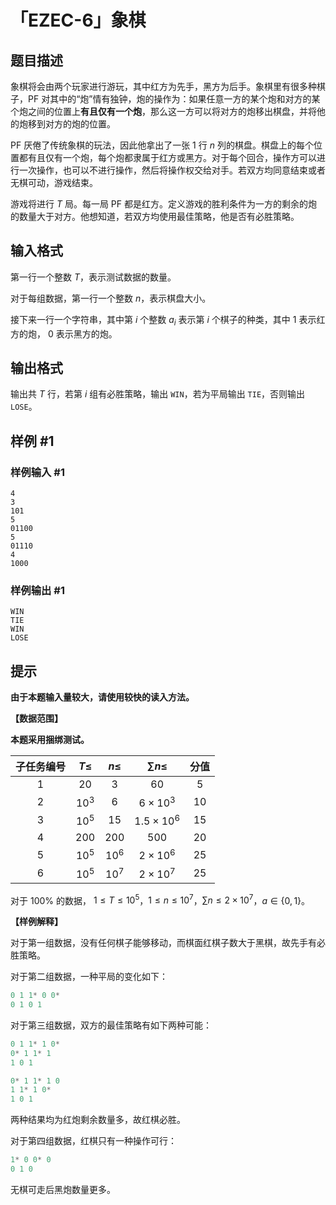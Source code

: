 # 「EZEC-6」象棋

## 题目描述

象棋将会由两个玩家进行游玩，其中红方为先手，黑方为后手。象棋里有很多种棋子，PF 对其中的“炮”情有独钟，炮的操作为：如果任意一方的某个炮和对方的某个炮之间的位置上**有且仅有一个炮**，那么这一方可以将对方的炮移出棋盘，并将他的炮移到对方的炮的位置。

PF 厌倦了传统象棋的玩法，因此他拿出了一张 $1$ 行 $n$ 列的棋盘。棋盘上的每个位置都有且仅有一个炮，每个炮都隶属于红方或黑方。对于每个回合，操作方可以进行一次操作，也可以不进行操作，然后将操作权交给对手。若双方均同意结束或者无棋可动，游戏结束。


游戏将进行 $T$ 局。每一局 PF 都是红方。定义游戏的胜利条件为一方的剩余的炮的数量大于对方。他想知道，若双方均使用最佳策略，他是否有必胜策略。

## 输入格式

第一行一个整数 $T$，表示测试数据的数量。

对于每组数据，第一行一个整数 $n$，表示棋盘大小。

接下来一行一个字符串，其中第 $i$ 个整数 $a_i$ 表示第 $i$ 个棋子的种类，其中 $1$ 表示红方的炮， $0$ 表示黑方的炮。

## 输出格式

输出共 $T$ 行，若第 $i$ 组有必胜策略，输出 `WIN`，若为平局输出 `TIE`，否则输出 `LOSE`。

## 样例 #1

### 样例输入 #1
```
4
3
101
5
01100
5
01110
4
1000
```

### 样例输出 #1

```
WIN
TIE
WIN
LOSE
```

## 提示

**由于本题输入量较大，请使用较快的读入方法。**

**【数据范围】**

**本题采用捆绑测试。**

|子任务编号|$T\le$|$n\le$|$\sum n\le$|分值|
|:-:|:-:|:-:|:-:|:-:|
|$1$|$20$|$3$|$60$|$5$|
|$2$|$10^3$|$6$|$6\times10^3$|$10$|
|$3$|$10^5$|$15$|$1.5\times10^6$|$15$|
|$4$|$200$|$200$|$500$|$20$|
|$5$|$10^5$|$10^6$|$2\times10^6$|$25$|
|$6$|$10^5$|$10^7$|$2\times10^7$|$25$|

对于 $100\%$ 的数据， $1\le T \le 10^5$，$1 \le n \le 10^7$，$\sum n \le 2\times 10^7$，$a \in \{0,1\}$。

**【样例解释】**

对于第一组数据，没有任何棋子能够移动，而棋面红棋子数大于黑棋，故先手有必胜策略。

对于第二组数据，一种平局的变化如下：

```cpp
0 1 1* 0 0*
0 1 0 1
```	

对于第三组数据，双方的最佳策略有如下两种可能：
```cpp
0 1 1* 1 0*
0* 1 1* 1
1 0 1
```

```cpp
0* 1 1* 1 0
1 1* 1 0*
1 0 1
```
两种结果均为红炮剩余数量多，故红棋必胜。

对于第四组数据，红棋只有一种操作可行：

```cpp
1* 0 0* 0
0 1 0
```
无棋可走后黑炮数量更多。


